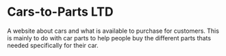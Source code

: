 # Cars-to-Parts LTD
A website about cars and what is available to purchase for customers. This is mainly to do with car parts to help people buy the different parts thats needed specifically for their car. 
